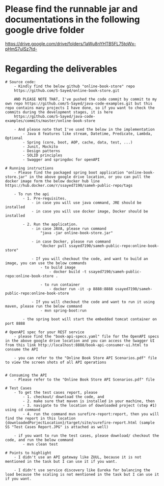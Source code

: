 # Please find the runnable jar and documentations in the following google drive folder 
https://drive.google.com/drive/folders/1aWu8nYHTB5FL75toWx-pHmS7uISz7td-

# Regarding the deliverables

	# Source code:
		- Kindly find the below github "online-book-store" repo 
		https://github.com/S-Sayed/online-book-store.git
		
		AND PLEASE NOTE THAT, I've pushed the code commit by commit to my own repo https://github.com/S-Sayed/java-code-examples.git but this repo contains many projects I have done, so if you want to check the commits during the development stages, it is here 
		https://github.com/S-Sayed/java-code-examples/commits/master/online-book-store

		- And please note that I've used the below in the implementation 
			- Java 8 features like stream, Datetime, Predicate, Lambda, Optional
			- Spring (core, boot, AOP, cache, data, test, ...)
			- Junit, Mockito
			- Design patterns
			- SOLID principles 
			- Swagger and springdoc for openAPI
			
	# Running instructions
		- Please find the packaged spring boot application "online-book-store.jar" in the above google drive location, or you can pull the docker image form the below docker hub line  https://hub.docker.com/r/ssayed7190/sameh-public-repo/tags 

		- To run the api
			- 1. Pre-requisites.
				- in case you will use java command, JRE should be installed 
				- in case you will use docker image, Docker should be installed 
				
			- 2. Run the application.
				- in case JAVA, please run command 
					"java -jar online-book-store.jar"
				
				- in case Docker, please run command 
					"docker pull ssayed7190/sameh-public-repo:online-book-store"
				
				- If you will checkout the code, and want to build an image, you can use the below commands 
					- to build image 
						- docker build -t ssayed7190/sameh-public-repo:online-book-store .
					
					- to run container 
						- docker run -it -p 8888:8888 ssayed7190/sameh-public-repo:online-book-store
						
				- If you will checkout the code and want to run it using maven, please run the below command
					- mvn spring-boot:run 
					
			- the spring boot will start the embedded tomcat container on port 8888
				
	# OpenAPI spec for your REST service
		- please find the "book-api-specs.yaml" file for the OpenAPI specs in the above google drive location and you can access the Swagger UI from this link http://localhost:8888/book-api-consumer-ui.html to consume the API
		
		- you can refer to the "Online Book Store API Scenarios.pdf" file to view the screen shots of all API operations
		
			
	# Consuming the API  
		- Please refer to the "Online Book Store API Scenarios.pdf" file
			
	# Test Cases
		- To get the test cases report, please 
			- 1. checkout/ download the code, and
			- 2. make sure that maven is installed in your machine, then 
			- 3. navigate to the location of downloaded project (step #1) using cd command
			- 4. run the command mvn surefire-report:report, then you will find the report in this location {downloadedPorjectLocation}/target/site/surefire-report.html (sample SS "Test Cases Report.JPG" is attached as well)
		
		- if you want to run the test cases, please download/ checkout the code, and run the below command 
			- mvn clean test 
			
	# Points to highlight 
		- I didn't use an API gateway like ZUUL, because it is not mentioned in the task but I can use it if you want.
		
		- I didn't use service discovery like Eureka for balancing the load because the scaling is not mentioned in the task but I can use it if you want.
